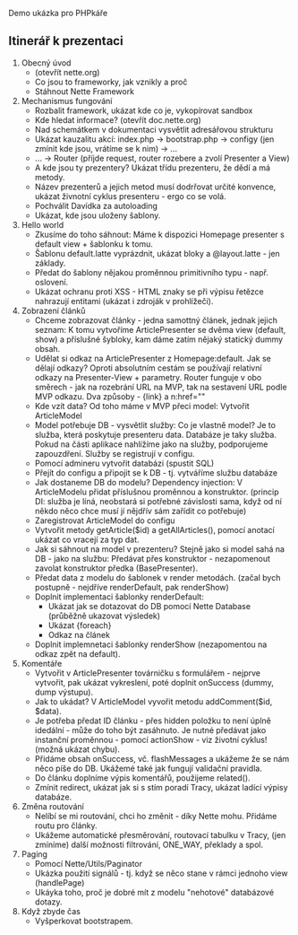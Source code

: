 Demo ukázka pro PHPkáře

## Itinerář k prezentaci

1) Obecný úvod
    * (otevřít nette.org)
    * Co jsou to frameworky, jak vznikly a proč
    * Stáhnout Nette Framework
 2) Mechanismus fungování
    * Rozbalit framework, ukázat kde co je, vykopírovat sandbox
    * Kde hledat informace? (otevřít doc.nette.org)
    * Nad schemátkem v dokumentaci vysvětlit adresářovou strukturu
    * Ukázat kauzalitu akcí: index.php -> bootstrap.php -> configy (jen zmínit kde jsou, vrátíme se k nim) -> ...
    * ... -> Router (příjde request, router rozebere a zvolí Presenter a View)
    * A kde jsou ty prezentery? Ukázat třídu prezenteru, že dědí a má metody.
    * Název prezenterů a jejich metod musí dodrřovat určité konvence, ukázat živnotní cyklus presenteru - ergo co se volá.
    * Pochválit Davídka za autoloading
    * Ukázat, kde jsou uloženy šablony.
3) Hello world
    * Zkusíme do toho sáhnout: Máme k dispozici Homepage presenter s default view + šablonku k tomu.
    * Šablonu default.latte vyprázdnit, ukázat bloky a @layout.latte - jen základy.
    * Předat do šablony nějakou proměnnou primitivního typu - např. oslovení.
    * Ukázat ochranu proti XSS - HTML znaky se při výpisu řetězce nahrazují entitami (ukázat i zdroják v prohlížeči).
4) Zobrazení článků
    * Chceme zobrazovat články - jedna samottný článek, jednak jejich seznam: K tomu vytvoříme ArticlePresenter se dvěma view (default, show) a příslušné šybloky, kam dáme zatím nějaký statický dummy obsah.
    * Udělat si odkaz na ArticlePresenter z Homepage:default. Jak se dělají odkazy? Oproti absolutním cestám se používají relativní odkazy na Presenter-View + parametry. Router funguje v obo směrech - jak na rozebrání URL na MVP, tak na sestavení URL podle MVP odkazu. Dva způsoby - {link} a n:href=""
    * Kde vzít data? Od toho máme v MVP přeci model: Vytvořit ArticleModel
    * Model potřebuje DB - vysvětlit služby: Co je vlastně model? Je to služba, která poskytuje presenteru data. Databáze je taky služba. Pokud na části aplikace nahlížíme jako na služby, podporujeme zapouzdření. Služby se registrují v configu.
    * Pomocí admineru vytvořit databázi (spustit SQL)
    * Přejít do configu a připojit se k DB - tj. vytváříme službu databáze
    * Jak dostaneme DB do modelu? Dependency injection: V ArticleModelu přidat příslušnou proměnnou a konstruktor. (princip DI: služba je líná, neobstará si potřebné závislosti sama, když od ní někdo něco chce musí jí nějdřív sám zařídit co potřebuje)
    * Zaregistrovat ArticleModel do configu
    * Vytvořit metody getArticle($id) a getAllArticles(), pomocí anotací ukázat co vracejí za typ dat.
    * Jak si sáhnout na model v prezenteru? Stejně jako si model sahá na DB - jako na službu: Předávat přes konstruktor - nezapomenout zavolat konstruktor předka (BasePresenter).
    * Předat data z modelu do šablonek v render metodách. (začal bych postupně - nejdříve renderDefault, pak renderShow)
    * Doplnit implementaci šablonky renderDefault:
        * Ukázat jak se dotazovat do DB pomocí Nette Database (průběžně ukazovat výsledek)
        * Ukázat {foreach}
        * Odkaz na článek
    * Doplnit implemnetaci šablonky renderShow (nezapomentou na odkaz zpět na default).
5) Komentáře
    * Vytvořit v ArticlePresenter továrničku s formulářem - nejprve vytvořit, pak ukázat vykreslení, poté doplnit onSuccess (dummy, dump výstupu).
    * Jak to ukádat? V ArticleModel vyvořit metodu addComment($id, $data).
    * Je potřeba předat ID článku - přes hidden položku to není úplně idedální - může do toho být zasáhnuto. Je nutné předávat jako instanční proměnnou - pomocí actionShow - viz životní cyklus! (možná ukázat chybu).
    * Přidáme obsah onSuccess, vč. flashMessages a ukážeme že se nám něco píše do DB. Ukážemé také jak fungují validační pravidla.
    * Do článku doplníme výpis komentářů, použijeme related().
    * Zmínit redirect, ukázat jak si s stím poradí Tracy, ukázat ladící výpisy databáze.
6) Změna routování
    * Nelíbí se mi routování, chci ho změnit - díky Nette mohu. Přidáme routu pro články.
    * Ukážeme automatické přesměrování, routovací tabulku v Tracy, (jen zmíníme) další možnosti filtrování, ONE_WAY, překlady a spol.
7) Paging
    * Pomocí Nette/Utils/Paginator
    * Ukázka použití signálů - tj. když se něco stane v rámci jednoho view (handlePage)
    * Ukáyka toho, proč je dobré mít z modelu "nehotové" databázové dotazy.
7) Když zbyde čas
    * Vyšperkovat bootstrapem.
    
        
        
